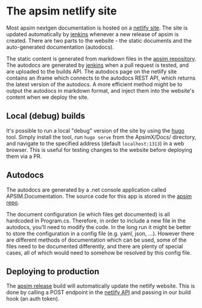 # The apsim netlify site

Most apsim nextgen documentation is hosted on a [netlify site](https://apsimnextgeneration.netlify.com). The site is updated automatically by [jenkins](JENKINS.md) whenever a new release of apsim is created. There are two parts to the website - the static documents and the auto-generated documentation (autodocs).

The static content is generated from markdown files in the [apsim repository](https://github.com/APSIMInitiative/ApsimX/tree/master/Docs). The autodocs are generated by [jenkins](JENKINS.md) when a pull request is tested, and are uploaded to the builds API. The autodocs page on the netlify site contains an iframe which connects to the autodocs REST API, which returns the latest version of the autodocs. A more efficient method might be to output the autodocs in markdown format, and inject them into the website's content when we deploy the site.

## Local (debug) builds

It's possible to run a local "debug" version of the site by using the [hugo](https://gohugo.io/) tool. Simply install the tool, run `hugo serve` from the ApsimX/Docs/ directory, and navigate to the specified address (default `localhost:1313`) in a web browser. This is useful for testing changes to the website before deploying them via a PR.

## Autodocs

The autodocs are generated by a .net console application called APSIM.Documentation. The source code for this app is stored in the [apsim repo](https://github.com/APSIMInitiative/ApsimX/tree/master/APSIM.Documentation).

The document configuration (ie which files get documented) is all hardcoded in Program.cs. Therefore, in order to include a new file in the autodocs, you'll need to modify the code. In the long run it might be better to store the configuration in a config file (e.g. yaml, json, ...). However there are different methods of documentation which can be used, some of the files need to be documented differently, and there are plenty of special cases, all of which would need to somehow be resolved by this config file.

## Deploying to production

The [apsim release](JENKINS.md) build will automatically update the netlify website. This is done by calling a POST endpoint in the [netlify API](https://open-api.netlify.com/) and passing in our build hook (an auth token).
